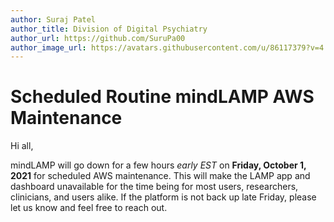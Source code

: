 ```yaml
---
author: Suraj Patel
author_title: Division of Digital Psychiatry
author_url: https://github.com/SuruPa00
author_image_url: https://avatars.githubusercontent.com/u/86117379?v=4
---
```


# Scheduled Routine mindLAMP AWS Maintenance

Hi all,

mindLAMP will go down for a few hours *early EST* on **Friday, October 1, 2021** for scheduled AWS maintenance. This will make the LAMP app and dashboard unavailable for the time being for most users, researchers, clinicians, and users alike. If the platform is not back up late Friday, please let us know and feel free to reach out.
